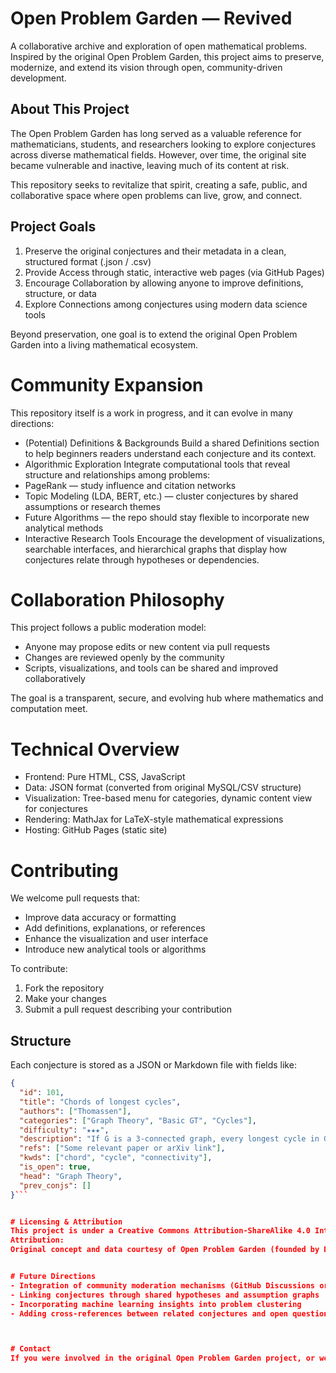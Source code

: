 # Open Problem Garden — Revived

A collaborative archive and exploration of open mathematical problems.
Inspired by the original Open Problem Garden, this project aims to preserve, modernize, and extend its vision through open, community-driven development.

## About This Project

The Open Problem Garden has long served as a valuable reference for mathematicians, students, and researchers looking to explore conjectures across diverse mathematical fields.
However, over time, the original site became vulnerable and inactive, leaving much of its content at risk.

This repository seeks to revitalize that spirit, creating a safe, public, and collaborative space where open problems can live, grow, and connect.

## Project Goals

1. Preserve the original conjectures and their metadata in a clean, structured format (.json / .csv)
2. Provide Access through static, interactive web pages (via GitHub Pages)
3. Encourage Collaboration by allowing anyone to improve definitions, structure, or data
4. Explore Connections among conjectures using modern data science tools

Beyond preservation, one goal is to extend the original Open Problem Garden into a living mathematical ecosystem.

# Community Expansion

This repository itself is a work in progress, and it can evolve in many directions:

- (Potential) Definitions & Backgrounds
Build a shared Definitions section to help beginners readers understand each conjecture and its context.
- Algorithmic Exploration
Integrate computational tools that reveal structure and relationships among problems:
 - PageRank — study influence and citation networks
 - Topic Modeling (LDA, BERT, etc.) — cluster conjectures by shared assumptions or research themes
 - Future Algorithms — the repo should stay flexible to incorporate new analytical methods
- Interactive Research Tools
Encourage the development of visualizations, searchable interfaces, and hierarchical graphs that display how conjectures relate through hypotheses or dependencies.

# Collaboration Philosophy
This project follows a public moderation model:

- Anyone may propose edits or new content via pull requests
- Changes are reviewed openly by the community
- Scripts, visualizations, and tools can be shared and improved collaboratively


The goal is a transparent, secure, and evolving hub where mathematics and computation meet.

# Technical Overview
- Frontend: Pure HTML, CSS, JavaScript
- Data: JSON format (converted from original MySQL/CSV structure)
- Visualization: Tree-based menu for categories, dynamic content view for conjectures
- Rendering: MathJax for LaTeX-style mathematical expressions
- Hosting: GitHub Pages (static site)

# Contributing
We welcome pull requests that:
- Improve data accuracy or formatting
- Add definitions, explanations, or references
- Enhance the visualization and user interface
- Introduce new analytical tools or algorithms

To contribute:
1. Fork the repository
2. Make your changes
3. Submit a pull request describing your contribution

## Structure

Each conjecture is stored as a JSON or Markdown file with fields like:

```json
{
  "id": 101,
  "title": "Chords of longest cycles",
  "authors": ["Thomassen"],
  "categories": ["Graph Theory", "Basic GT", "Cycles"],
  "difficulty": "★★★",
  "description": "If G is a 3-connected graph, every longest cycle in G has a chord.",
  "refs": ["Some relevant paper or arXiv link"],
  "kwds": ["chord", "cycle", "connectivity"],
  "is_open": true,
  "head": "Graph Theory",
  "prev_conjs": []
}```


# Licensing & Attribution
This project is under a Creative Commons Attribution-ShareAlike 4.0 International (CC BY-SA 4.0) license.
Attribution:
Original concept and data courtesy of Open Problem Garden (founded by Dominic van der Zypen and Robert Šámal).


# Future Directions
- Integration of community moderation mechanisms (GitHub Discussions or Wiki)
- Linking conjectures through shared hypotheses and assumption graphs
- Incorporating machine learning insights into problem clustering
- Adding cross-references between related conjectures and open questions



# Contact
If you were involved in the original Open Problem Garden project, or would like to collaborate on its modern continuation, please get in touch via GitHub or email.

